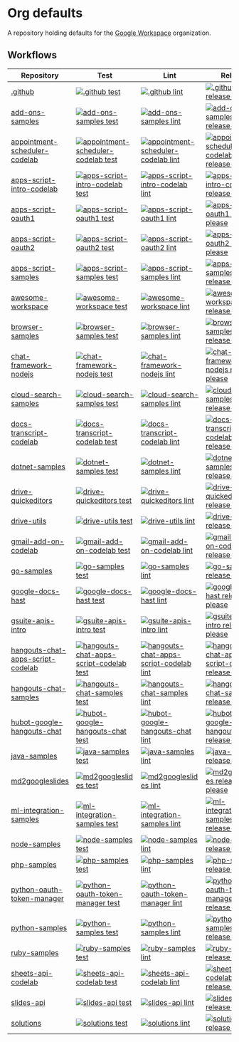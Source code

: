 # Org defaults

A repository holding defaults for the [Google Workspace](https://github.com/googleworkspace) organization.

<!-- WORKFLOWS_INSERT_AFTER -->
<!-- textlint-disable -->
## Workflows

| Repository | Test | Lint | Release |
| --- | --- | --- | --- |
| [.github](https://github.com/googleworkspace/.github) | [![.github test](https://github.com/googleworkspace/.github/actions/workflows/test.yml/badge.svg?branch=main)](https://github.com/googleworkspace/.github/actions/workflows/test.yml) | [![.github lint](https://github.com/googleworkspace/.github/actions/workflows/lint.yml/badge.svg?branch=main)](https://github.com/googleworkspace/.github/actions/workflows/lint.yml) | [![.github release-please](https://github.com/googleworkspace/.github/actions/workflows/release-please.yml/badge.svg?branch=main)](https://github.com/googleworkspace/.github/actions/workflows/release-please.yml) |
| [add-ons-samples](https://github.com/googleworkspace/add-ons-samples) | [![add-ons-samples test](https://github.com/googleworkspace/add-ons-samples/actions/workflows/test.yml/badge.svg?branch=main)](https://github.com/googleworkspace/add-ons-samples/actions/workflows/test.yml) | [![add-ons-samples lint](https://github.com/googleworkspace/add-ons-samples/actions/workflows/lint.yml/badge.svg?branch=main)](https://github.com/googleworkspace/add-ons-samples/actions/workflows/lint.yml) | [![add-ons-samples release-please](https://github.com/googleworkspace/add-ons-samples/actions/workflows/release-please.yml/badge.svg?branch=main)](https://github.com/googleworkspace/add-ons-samples/actions/workflows/release-please.yml) |
| [appointment-scheduler-codelab](https://github.com/googleworkspace/appointment-scheduler-codelab) | [![appointment-scheduler-codelab test](https://github.com/googleworkspace/appointment-scheduler-codelab/actions/workflows/test.yml/badge.svg?branch=main)](https://github.com/googleworkspace/appointment-scheduler-codelab/actions/workflows/test.yml) | [![appointment-scheduler-codelab lint](https://github.com/googleworkspace/appointment-scheduler-codelab/actions/workflows/lint.yml/badge.svg?branch=main)](https://github.com/googleworkspace/appointment-scheduler-codelab/actions/workflows/lint.yml) | [![appointment-scheduler-codelab release-please](https://github.com/googleworkspace/appointment-scheduler-codelab/actions/workflows/release-please.yml/badge.svg?branch=main)](https://github.com/googleworkspace/appointment-scheduler-codelab/actions/workflows/release-please.yml) |
| [apps-script-intro-codelab](https://github.com/googleworkspace/apps-script-intro-codelab) | [![apps-script-intro-codelab test](https://github.com/googleworkspace/apps-script-intro-codelab/actions/workflows/test.yml/badge.svg?branch=main)](https://github.com/googleworkspace/apps-script-intro-codelab/actions/workflows/test.yml) | [![apps-script-intro-codelab lint](https://github.com/googleworkspace/apps-script-intro-codelab/actions/workflows/lint.yml/badge.svg?branch=main)](https://github.com/googleworkspace/apps-script-intro-codelab/actions/workflows/lint.yml) | [![apps-script-intro-codelab release-please](https://github.com/googleworkspace/apps-script-intro-codelab/actions/workflows/release-please.yml/badge.svg?branch=main)](https://github.com/googleworkspace/apps-script-intro-codelab/actions/workflows/release-please.yml) |
| [apps-script-oauth1](https://github.com/googleworkspace/apps-script-oauth1) | [![apps-script-oauth1 test](https://github.com/googleworkspace/apps-script-oauth1/actions/workflows/test.yml/badge.svg?branch=main)](https://github.com/googleworkspace/apps-script-oauth1/actions/workflows/test.yml) | [![apps-script-oauth1 lint](https://github.com/googleworkspace/apps-script-oauth1/actions/workflows/lint.yml/badge.svg?branch=main)](https://github.com/googleworkspace/apps-script-oauth1/actions/workflows/lint.yml) | [![apps-script-oauth1 release-please](https://github.com/googleworkspace/apps-script-oauth1/actions/workflows/release-please.yml/badge.svg?branch=main)](https://github.com/googleworkspace/apps-script-oauth1/actions/workflows/release-please.yml) |
| [apps-script-oauth2](https://github.com/googleworkspace/apps-script-oauth2) | [![apps-script-oauth2 test](https://github.com/googleworkspace/apps-script-oauth2/actions/workflows/test.yml/badge.svg?branch=main)](https://github.com/googleworkspace/apps-script-oauth2/actions/workflows/test.yml) | [![apps-script-oauth2 lint](https://github.com/googleworkspace/apps-script-oauth2/actions/workflows/lint.yml/badge.svg?branch=main)](https://github.com/googleworkspace/apps-script-oauth2/actions/workflows/lint.yml) | [![apps-script-oauth2 release-please](https://github.com/googleworkspace/apps-script-oauth2/actions/workflows/release-please.yml/badge.svg?branch=main)](https://github.com/googleworkspace/apps-script-oauth2/actions/workflows/release-please.yml) |
| [apps-script-samples](https://github.com/googleworkspace/apps-script-samples) | [![apps-script-samples test](https://github.com/googleworkspace/apps-script-samples/actions/workflows/test.yml/badge.svg?branch=main)](https://github.com/googleworkspace/apps-script-samples/actions/workflows/test.yml) | [![apps-script-samples lint](https://github.com/googleworkspace/apps-script-samples/actions/workflows/lint.yml/badge.svg?branch=main)](https://github.com/googleworkspace/apps-script-samples/actions/workflows/lint.yml) | [![apps-script-samples release-please](https://github.com/googleworkspace/apps-script-samples/actions/workflows/release-please.yml/badge.svg?branch=main)](https://github.com/googleworkspace/apps-script-samples/actions/workflows/release-please.yml) |
| [awesome-workspace](https://github.com/googleworkspace/awesome-workspace) | [![awesome-workspace test](https://github.com/googleworkspace/awesome-workspace/actions/workflows/test.yml/badge.svg?branch=main)](https://github.com/googleworkspace/awesome-workspace/actions/workflows/test.yml) | [![awesome-workspace lint](https://github.com/googleworkspace/awesome-workspace/actions/workflows/lint.yml/badge.svg?branch=main)](https://github.com/googleworkspace/awesome-workspace/actions/workflows/lint.yml) | [![awesome-workspace release-please](https://github.com/googleworkspace/awesome-workspace/actions/workflows/release-please.yml/badge.svg?branch=main)](https://github.com/googleworkspace/awesome-workspace/actions/workflows/release-please.yml) |
| [browser-samples](https://github.com/googleworkspace/browser-samples) | [![browser-samples test](https://github.com/googleworkspace/browser-samples/actions/workflows/test.yml/badge.svg?branch=main)](https://github.com/googleworkspace/browser-samples/actions/workflows/test.yml) | [![browser-samples lint](https://github.com/googleworkspace/browser-samples/actions/workflows/lint.yml/badge.svg?branch=main)](https://github.com/googleworkspace/browser-samples/actions/workflows/lint.yml) | [![browser-samples release-please](https://github.com/googleworkspace/browser-samples/actions/workflows/release-please.yml/badge.svg?branch=main)](https://github.com/googleworkspace/browser-samples/actions/workflows/release-please.yml) |
| [chat-framework-nodejs](https://github.com/googleworkspace/chat-framework-nodejs) | [![chat-framework-nodejs test](https://github.com/googleworkspace/chat-framework-nodejs/actions/workflows/test.yml/badge.svg?branch=main)](https://github.com/googleworkspace/chat-framework-nodejs/actions/workflows/test.yml) | [![chat-framework-nodejs lint](https://github.com/googleworkspace/chat-framework-nodejs/actions/workflows/lint.yml/badge.svg?branch=main)](https://github.com/googleworkspace/chat-framework-nodejs/actions/workflows/lint.yml) | [![chat-framework-nodejs release-please](https://github.com/googleworkspace/chat-framework-nodejs/actions/workflows/release-please.yml/badge.svg?branch=main)](https://github.com/googleworkspace/chat-framework-nodejs/actions/workflows/release-please.yml) |
| [cloud-search-samples](https://github.com/googleworkspace/cloud-search-samples) | [![cloud-search-samples test](https://github.com/googleworkspace/cloud-search-samples/actions/workflows/test.yml/badge.svg?branch=main)](https://github.com/googleworkspace/cloud-search-samples/actions/workflows/test.yml) | [![cloud-search-samples lint](https://github.com/googleworkspace/cloud-search-samples/actions/workflows/lint.yml/badge.svg?branch=main)](https://github.com/googleworkspace/cloud-search-samples/actions/workflows/lint.yml) | [![cloud-search-samples release-please](https://github.com/googleworkspace/cloud-search-samples/actions/workflows/release-please.yml/badge.svg?branch=main)](https://github.com/googleworkspace/cloud-search-samples/actions/workflows/release-please.yml) |
| [docs-transcript-codelab](https://github.com/googleworkspace/docs-transcript-codelab) | [![docs-transcript-codelab test](https://github.com/googleworkspace/docs-transcript-codelab/actions/workflows/test.yml/badge.svg?branch=main)](https://github.com/googleworkspace/docs-transcript-codelab/actions/workflows/test.yml) | [![docs-transcript-codelab lint](https://github.com/googleworkspace/docs-transcript-codelab/actions/workflows/lint.yml/badge.svg?branch=main)](https://github.com/googleworkspace/docs-transcript-codelab/actions/workflows/lint.yml) | [![docs-transcript-codelab release-please](https://github.com/googleworkspace/docs-transcript-codelab/actions/workflows/release-please.yml/badge.svg?branch=main)](https://github.com/googleworkspace/docs-transcript-codelab/actions/workflows/release-please.yml) |
| [dotnet-samples](https://github.com/googleworkspace/dotnet-samples) | [![dotnet-samples test](https://github.com/googleworkspace/dotnet-samples/actions/workflows/test.yml/badge.svg?branch=main)](https://github.com/googleworkspace/dotnet-samples/actions/workflows/test.yml) | [![dotnet-samples lint](https://github.com/googleworkspace/dotnet-samples/actions/workflows/lint.yml/badge.svg?branch=main)](https://github.com/googleworkspace/dotnet-samples/actions/workflows/lint.yml) | [![dotnet-samples release-please](https://github.com/googleworkspace/dotnet-samples/actions/workflows/release-please.yml/badge.svg?branch=main)](https://github.com/googleworkspace/dotnet-samples/actions/workflows/release-please.yml) |
| [drive-quickeditors](https://github.com/googleworkspace/drive-quickeditors) | [![drive-quickeditors test](https://github.com/googleworkspace/drive-quickeditors/actions/workflows/test.yml/badge.svg?branch=main)](https://github.com/googleworkspace/drive-quickeditors/actions/workflows/test.yml) | [![drive-quickeditors lint](https://github.com/googleworkspace/drive-quickeditors/actions/workflows/lint.yml/badge.svg?branch=main)](https://github.com/googleworkspace/drive-quickeditors/actions/workflows/lint.yml) | [![drive-quickeditors release-please](https://github.com/googleworkspace/drive-quickeditors/actions/workflows/release-please.yml/badge.svg?branch=main)](https://github.com/googleworkspace/drive-quickeditors/actions/workflows/release-please.yml) |
| [drive-utils](https://github.com/googleworkspace/drive-utils) | [![drive-utils test](https://github.com/googleworkspace/drive-utils/actions/workflows/test.yml/badge.svg?branch=main)](https://github.com/googleworkspace/drive-utils/actions/workflows/test.yml) | [![drive-utils lint](https://github.com/googleworkspace/drive-utils/actions/workflows/lint.yml/badge.svg?branch=main)](https://github.com/googleworkspace/drive-utils/actions/workflows/lint.yml) | [![drive-utils release-please](https://github.com/googleworkspace/drive-utils/actions/workflows/release-please.yml/badge.svg?branch=main)](https://github.com/googleworkspace/drive-utils/actions/workflows/release-please.yml) |
| [gmail-add-on-codelab](https://github.com/googleworkspace/gmail-add-on-codelab) | [![gmail-add-on-codelab test](https://github.com/googleworkspace/gmail-add-on-codelab/actions/workflows/test.yml/badge.svg?branch=main)](https://github.com/googleworkspace/gmail-add-on-codelab/actions/workflows/test.yml) | [![gmail-add-on-codelab lint](https://github.com/googleworkspace/gmail-add-on-codelab/actions/workflows/lint.yml/badge.svg?branch=main)](https://github.com/googleworkspace/gmail-add-on-codelab/actions/workflows/lint.yml) | [![gmail-add-on-codelab release-please](https://github.com/googleworkspace/gmail-add-on-codelab/actions/workflows/release-please.yml/badge.svg?branch=main)](https://github.com/googleworkspace/gmail-add-on-codelab/actions/workflows/release-please.yml) |
| [go-samples](https://github.com/googleworkspace/go-samples) | [![go-samples test](https://github.com/googleworkspace/go-samples/actions/workflows/test.yml/badge.svg?branch=main)](https://github.com/googleworkspace/go-samples/actions/workflows/test.yml) | [![go-samples lint](https://github.com/googleworkspace/go-samples/actions/workflows/lint.yml/badge.svg?branch=main)](https://github.com/googleworkspace/go-samples/actions/workflows/lint.yml) | [![go-samples release-please](https://github.com/googleworkspace/go-samples/actions/workflows/release-please.yml/badge.svg?branch=main)](https://github.com/googleworkspace/go-samples/actions/workflows/release-please.yml) |
| [google-docs-hast](https://github.com/googleworkspace/google-docs-hast) | [![google-docs-hast test](https://github.com/googleworkspace/google-docs-hast/actions/workflows/test.yml/badge.svg?branch=main)](https://github.com/googleworkspace/google-docs-hast/actions/workflows/test.yml) | [![google-docs-hast lint](https://github.com/googleworkspace/google-docs-hast/actions/workflows/lint.yml/badge.svg?branch=main)](https://github.com/googleworkspace/google-docs-hast/actions/workflows/lint.yml) | [![google-docs-hast release-please](https://github.com/googleworkspace/google-docs-hast/actions/workflows/release-please.yml/badge.svg?branch=main)](https://github.com/googleworkspace/google-docs-hast/actions/workflows/release-please.yml) |
| [gsuite-apis-intro](https://github.com/googleworkspace/gsuite-apis-intro) | [![gsuite-apis-intro test](https://github.com/googleworkspace/gsuite-apis-intro/actions/workflows/test.yml/badge.svg?branch=main)](https://github.com/googleworkspace/gsuite-apis-intro/actions/workflows/test.yml) | [![gsuite-apis-intro lint](https://github.com/googleworkspace/gsuite-apis-intro/actions/workflows/lint.yml/badge.svg?branch=main)](https://github.com/googleworkspace/gsuite-apis-intro/actions/workflows/lint.yml) | [![gsuite-apis-intro release-please](https://github.com/googleworkspace/gsuite-apis-intro/actions/workflows/release-please.yml/badge.svg?branch=main)](https://github.com/googleworkspace/gsuite-apis-intro/actions/workflows/release-please.yml) |
| [hangouts-chat-apps-script-codelab](https://github.com/googleworkspace/hangouts-chat-apps-script-codelab) | [![hangouts-chat-apps-script-codelab test](https://github.com/googleworkspace/hangouts-chat-apps-script-codelab/actions/workflows/test.yml/badge.svg?branch=main)](https://github.com/googleworkspace/hangouts-chat-apps-script-codelab/actions/workflows/test.yml) | [![hangouts-chat-apps-script-codelab lint](https://github.com/googleworkspace/hangouts-chat-apps-script-codelab/actions/workflows/lint.yml/badge.svg?branch=main)](https://github.com/googleworkspace/hangouts-chat-apps-script-codelab/actions/workflows/lint.yml) | [![hangouts-chat-apps-script-codelab release-please](https://github.com/googleworkspace/hangouts-chat-apps-script-codelab/actions/workflows/release-please.yml/badge.svg?branch=main)](https://github.com/googleworkspace/hangouts-chat-apps-script-codelab/actions/workflows/release-please.yml) |
| [hangouts-chat-samples](https://github.com/googleworkspace/hangouts-chat-samples) | [![hangouts-chat-samples test](https://github.com/googleworkspace/hangouts-chat-samples/actions/workflows/test.yml/badge.svg?branch=main)](https://github.com/googleworkspace/hangouts-chat-samples/actions/workflows/test.yml) | [![hangouts-chat-samples lint](https://github.com/googleworkspace/hangouts-chat-samples/actions/workflows/lint.yml/badge.svg?branch=main)](https://github.com/googleworkspace/hangouts-chat-samples/actions/workflows/lint.yml) | [![hangouts-chat-samples release-please](https://github.com/googleworkspace/hangouts-chat-samples/actions/workflows/release-please.yml/badge.svg?branch=main)](https://github.com/googleworkspace/hangouts-chat-samples/actions/workflows/release-please.yml) |
| [hubot-google-hangouts-chat](https://github.com/googleworkspace/hubot-google-hangouts-chat) | [![hubot-google-hangouts-chat test](https://github.com/googleworkspace/hubot-google-hangouts-chat/actions/workflows/test.yml/badge.svg?branch=main)](https://github.com/googleworkspace/hubot-google-hangouts-chat/actions/workflows/test.yml) | [![hubot-google-hangouts-chat lint](https://github.com/googleworkspace/hubot-google-hangouts-chat/actions/workflows/lint.yml/badge.svg?branch=main)](https://github.com/googleworkspace/hubot-google-hangouts-chat/actions/workflows/lint.yml) | [![hubot-google-hangouts-chat release-please](https://github.com/googleworkspace/hubot-google-hangouts-chat/actions/workflows/release-please.yml/badge.svg?branch=main)](https://github.com/googleworkspace/hubot-google-hangouts-chat/actions/workflows/release-please.yml) |
| [java-samples](https://github.com/googleworkspace/java-samples) | [![java-samples test](https://github.com/googleworkspace/java-samples/actions/workflows/test.yml/badge.svg?branch=main)](https://github.com/googleworkspace/java-samples/actions/workflows/test.yml) | [![java-samples lint](https://github.com/googleworkspace/java-samples/actions/workflows/lint.yml/badge.svg?branch=main)](https://github.com/googleworkspace/java-samples/actions/workflows/lint.yml) | [![java-samples release-please](https://github.com/googleworkspace/java-samples/actions/workflows/release-please.yml/badge.svg?branch=main)](https://github.com/googleworkspace/java-samples/actions/workflows/release-please.yml) |
| [md2googleslides](https://github.com/googleworkspace/md2googleslides) | [![md2googleslides test](https://github.com/googleworkspace/md2googleslides/actions/workflows/test.yml/badge.svg?branch=main)](https://github.com/googleworkspace/md2googleslides/actions/workflows/test.yml) | [![md2googleslides lint](https://github.com/googleworkspace/md2googleslides/actions/workflows/lint.yml/badge.svg?branch=main)](https://github.com/googleworkspace/md2googleslides/actions/workflows/lint.yml) | [![md2googleslides release-please](https://github.com/googleworkspace/md2googleslides/actions/workflows/release-please.yml/badge.svg?branch=main)](https://github.com/googleworkspace/md2googleslides/actions/workflows/release-please.yml) |
| [ml-integration-samples](https://github.com/googleworkspace/ml-integration-samples) | [![ml-integration-samples test](https://github.com/googleworkspace/ml-integration-samples/actions/workflows/test.yml/badge.svg?branch=main)](https://github.com/googleworkspace/ml-integration-samples/actions/workflows/test.yml) | [![ml-integration-samples lint](https://github.com/googleworkspace/ml-integration-samples/actions/workflows/lint.yml/badge.svg?branch=main)](https://github.com/googleworkspace/ml-integration-samples/actions/workflows/lint.yml) | [![ml-integration-samples release-please](https://github.com/googleworkspace/ml-integration-samples/actions/workflows/release-please.yml/badge.svg?branch=main)](https://github.com/googleworkspace/ml-integration-samples/actions/workflows/release-please.yml) |
| [node-samples](https://github.com/googleworkspace/node-samples) | [![node-samples test](https://github.com/googleworkspace/node-samples/actions/workflows/test.yml/badge.svg?branch=main)](https://github.com/googleworkspace/node-samples/actions/workflows/test.yml) | [![node-samples lint](https://github.com/googleworkspace/node-samples/actions/workflows/lint.yml/badge.svg?branch=main)](https://github.com/googleworkspace/node-samples/actions/workflows/lint.yml) | [![node-samples release-please](https://github.com/googleworkspace/node-samples/actions/workflows/release-please.yml/badge.svg?branch=main)](https://github.com/googleworkspace/node-samples/actions/workflows/release-please.yml) |
| [php-samples](https://github.com/googleworkspace/php-samples) | [![php-samples test](https://github.com/googleworkspace/php-samples/actions/workflows/test.yml/badge.svg?branch=main)](https://github.com/googleworkspace/php-samples/actions/workflows/test.yml) | [![php-samples lint](https://github.com/googleworkspace/php-samples/actions/workflows/lint.yml/badge.svg?branch=main)](https://github.com/googleworkspace/php-samples/actions/workflows/lint.yml) | [![php-samples release-please](https://github.com/googleworkspace/php-samples/actions/workflows/release-please.yml/badge.svg?branch=main)](https://github.com/googleworkspace/php-samples/actions/workflows/release-please.yml) |
| [python-oauth-token-manager](https://github.com/googleworkspace/python-oauth-token-manager) | [![python-oauth-token-manager test](https://github.com/googleworkspace/python-oauth-token-manager/actions/workflows/test.yml/badge.svg?branch=main)](https://github.com/googleworkspace/python-oauth-token-manager/actions/workflows/test.yml) | [![python-oauth-token-manager lint](https://github.com/googleworkspace/python-oauth-token-manager/actions/workflows/lint.yml/badge.svg?branch=main)](https://github.com/googleworkspace/python-oauth-token-manager/actions/workflows/lint.yml) | [![python-oauth-token-manager release-please](https://github.com/googleworkspace/python-oauth-token-manager/actions/workflows/release-please.yml/badge.svg?branch=main)](https://github.com/googleworkspace/python-oauth-token-manager/actions/workflows/release-please.yml) |
| [python-samples](https://github.com/googleworkspace/python-samples) | [![python-samples test](https://github.com/googleworkspace/python-samples/actions/workflows/test.yml/badge.svg?branch=main)](https://github.com/googleworkspace/python-samples/actions/workflows/test.yml) | [![python-samples lint](https://github.com/googleworkspace/python-samples/actions/workflows/lint.yml/badge.svg?branch=main)](https://github.com/googleworkspace/python-samples/actions/workflows/lint.yml) | [![python-samples release-please](https://github.com/googleworkspace/python-samples/actions/workflows/release-please.yml/badge.svg?branch=main)](https://github.com/googleworkspace/python-samples/actions/workflows/release-please.yml) |
| [ruby-samples](https://github.com/googleworkspace/ruby-samples) | [![ruby-samples test](https://github.com/googleworkspace/ruby-samples/actions/workflows/test.yml/badge.svg?branch=main)](https://github.com/googleworkspace/ruby-samples/actions/workflows/test.yml) | [![ruby-samples lint](https://github.com/googleworkspace/ruby-samples/actions/workflows/lint.yml/badge.svg?branch=main)](https://github.com/googleworkspace/ruby-samples/actions/workflows/lint.yml) | [![ruby-samples release-please](https://github.com/googleworkspace/ruby-samples/actions/workflows/release-please.yml/badge.svg?branch=main)](https://github.com/googleworkspace/ruby-samples/actions/workflows/release-please.yml) |
| [sheets-api-codelab](https://github.com/googleworkspace/sheets-api-codelab) | [![sheets-api-codelab test](https://github.com/googleworkspace/sheets-api-codelab/actions/workflows/test.yml/badge.svg?branch=main)](https://github.com/googleworkspace/sheets-api-codelab/actions/workflows/test.yml) | [![sheets-api-codelab lint](https://github.com/googleworkspace/sheets-api-codelab/actions/workflows/lint.yml/badge.svg?branch=main)](https://github.com/googleworkspace/sheets-api-codelab/actions/workflows/lint.yml) | [![sheets-api-codelab release-please](https://github.com/googleworkspace/sheets-api-codelab/actions/workflows/release-please.yml/badge.svg?branch=main)](https://github.com/googleworkspace/sheets-api-codelab/actions/workflows/release-please.yml) |
| [slides-api](https://github.com/googleworkspace/slides-api) | [![slides-api test](https://github.com/googleworkspace/slides-api/actions/workflows/test.yml/badge.svg?branch=main)](https://github.com/googleworkspace/slides-api/actions/workflows/test.yml) | [![slides-api lint](https://github.com/googleworkspace/slides-api/actions/workflows/lint.yml/badge.svg?branch=main)](https://github.com/googleworkspace/slides-api/actions/workflows/lint.yml) | [![slides-api release-please](https://github.com/googleworkspace/slides-api/actions/workflows/release-please.yml/badge.svg?branch=main)](https://github.com/googleworkspace/slides-api/actions/workflows/release-please.yml) |
| [solutions](https://github.com/googleworkspace/solutions) | [![solutions test](https://github.com/googleworkspace/solutions/actions/workflows/test.yml/badge.svg?branch=main)](https://github.com/googleworkspace/solutions/actions/workflows/test.yml) | [![solutions lint](https://github.com/googleworkspace/solutions/actions/workflows/lint.yml/badge.svg?branch=main)](https://github.com/googleworkspace/solutions/actions/workflows/lint.yml) | [![solutions release-please](https://github.com/googleworkspace/solutions/actions/workflows/release-please.yml/badge.svg?branch=main)](https://github.com/googleworkspace/solutions/actions/workflows/release-please.yml) |
<!-- textlint-enable -->
